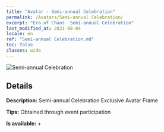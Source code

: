 ```yaml
---
title: "Avatar - Semi-annual Celebration"
permalink: /Avatars/Semi-annual Celebration/
excerpt: "Era of Chaos  Semi-annual Celebration"
last_modified_at: 2021-08-04
locale: en
ref: "Semi-annual Celebration.md"
toc: false
classes: wide
---
```

 ![Semi-annual Celebration](/images/a/avatarFrame_50.png)

## Details

 **Description:** Semi-annual Celebration Exclusive Avatar Frame 

 **Tips:** Obtained through event participation 

 **Is available:**  + 

